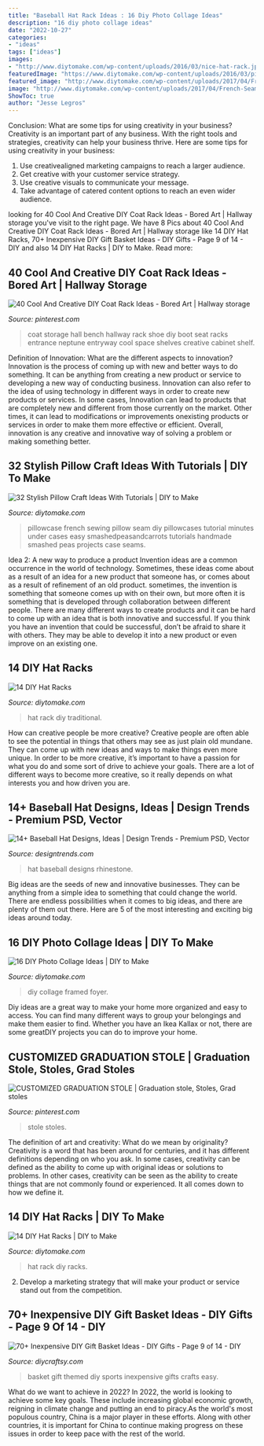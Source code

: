 ```yaml
---
title: "Baseball Hat Rack Ideas : 16 Diy Photo Collage Ideas"
description: "16 diy photo collage ideas"
date: "2022-10-27"
categories:
- "ideas"
tags: ["ideas"]
images:
- "http://www.diytomake.com/wp-content/uploads/2016/03/nice-hat-rack.jpg"
featuredImage: "https://www.diytomake.com/wp-content/uploads/2016/03/pipe-hat-rack.jpg"
featured_image: "http://www.diytomake.com/wp-content/uploads/2017/04/French-Seam-Pillowcase-Set.jpg"
image: "http://www.diytomake.com/wp-content/uploads/2017/04/French-Seam-Pillowcase-Set.jpg"
ShowToc: true
author: "Jesse Legros"
---
```



Conclusion: What are some tips for using creativity in your business?
Creativity is an important part of any business. With the right tools and strategies, creativity can help your business thrive. Here are some tips for using creativity in your business: 
1. Use creativealigned marketing campaigns to reach a larger audience.
2. Get creative with your customer service strategy.
3. Use creative visuals to communicate your message.
4. Take advantage of catered content options to reach an even wider audience.

	

		
looking for 40 Cool And Creative DIY Coat Rack Ideas - Bored Art | Hallway storage you've visit to the right page. We have 8 Pics about 40 Cool And Creative DIY Coat Rack Ideas - Bored Art | Hallway storage like 14 DIY Hat Racks, 70+ Inexpensive DIY Gift Basket Ideas - DIY Gifts - Page 9 of 14 - DIY and also 14 DIY Hat Racks | DIY to Make. Read more:
		
    
## 40 Cool And Creative DIY Coat Rack Ideas - Bored Art | Hallway Storage

<img loading=lazy src="https://i.pinimg.com/736x/4e/f1/cd/4ef1cd8ee07b222cb7d537a064a3d380--diy-coat-rack-coat-racks.jpg" onerror="this.onerror=null;this.src='https://tse1.mm.bing.net/th?id=OIP.pTRwGYcjsgDxQfDuAU0szgHaLG&amp;pid=15.1';" alt="40 Cool And Creative DIY Coat Rack Ideas - Bored Art | Hallway storage">

_Source: pinterest.com_

>coat storage hall bench hallway rack shoe diy boot seat racks entrance neptune entryway cool space shelves creative cabinet shelf. 

	

Definition of Innovation: What are the different aspects to innovation?
Innovation is the process of coming up with new and better ways to do something. It can be anything from creating a new product or service to developing a new way of conducting business. Innovation can also refer to the idea of using technology in different ways in order to create new products or services. In some cases, Innovation can lead to products that are completely new and different from those currently on the market. Other times, it can lead to modifications or improvements onexisting products or services in order to make them more effective or efficient. Overall, innovation is any creative and innovative way of solving a problem or making something better.

    
## 32 Stylish Pillow Craft Ideas With Tutorials | DIY To Make

<img loading=lazy src="http://www.diytomake.com/wp-content/uploads/2017/04/French-Seam-Pillowcase-Set.jpg" onerror="this.onerror=null;this.src='https://tse1.mm.bing.net/th?id=OIP.FQQriZ-7R7RG8eBneb1NVQHaLH&amp;pid=15.1';" alt="32 Stylish Pillow Craft Ideas With Tutorials | DIY to Make">

_Source: diytomake.com_

>pillowcase french sewing pillow seam diy pillowcases tutorial minutes under cases easy smashedpeasandcarrots tutorials handmade smashed peas projects case seams. 

	

Idea 2: A new way to produce a product
Invention ideas are a common occurrence in the world of technology. Sometimes, these ideas come about as a result of an idea for a new product that someone has, or comes about as a result of refinement of an old product. sometimes, the invention is something that someone comes up with on their own, but more often it is something that is developed through collaboration between different people. There are many different ways to create products and it can be hard to come up with an idea that is both innovative and successful. If you think you have an invention that could be successful, don’t be afraid to share it with others. They may be able to develop it into a new product or even improve on an existing one.

    
## 14 DIY Hat Racks

<img loading=lazy src="https://www.diytomake.com/wp-content/uploads/2016/03/pipe-hat-rack.jpg" onerror="this.onerror=null;this.src='https://tse2.mm.bing.net/th?id=OIP.AHE4T_bf7WU8OfsVSINaggHaJ3&amp;pid=15.1';" alt="14 DIY Hat Racks">

_Source: diytomake.com_

>hat rack diy traditional. 

	

How can creative people be more creative?
Creative people are often able to see the potential in things that others may see as just plain old mundane. They can come up with new ideas and ways to make things even more unique. In order to be more creative, it’s important to have a passion for what you do and some sort of drive to achieve your goals. There are a lot of different ways to become more creative, so it really depends on what interests you and how driven you are.

    
## 14+ Baseball Hat Designs, Ideas | Design Trends - Premium PSD, Vector

<img loading=lazy src="https://images.designtrends.com/wp-content/uploads/2016/10/07160708/Rhinestone-Baseball-Hat-Design.jpg" onerror="this.onerror=null;this.src='https://tse4.mm.bing.net/th?id=OIP.23uxMVqHidVabUWAxQdQ4gHaHa&amp;pid=15.1';" alt="14+ Baseball Hat Designs, Ideas | Design Trends - Premium PSD, Vector">

_Source: designtrends.com_

>hat baseball designs rhinestone. 

	

Big ideas are the seeds of new and innovative businesses. They can be anything from a simple idea to something that could change the world. There are endless possibilities when it comes to big ideas, and there are plenty of them out there. Here are 5 of the most interesting and exciting big ideas around today.

    
## 16 DIY Photo Collage Ideas | DIY To Make

<img loading=lazy src="http://www.diytomake.com/wp-content/uploads/2015/10/DIY-Framed-Photo-Collages.jpg" onerror="this.onerror=null;this.src='https://tse4.mm.bing.net/th?id=OIP.-3f67YtjQz0BfnFBLQhKXAHaLH&amp;pid=15.1';" alt="16 DIY Photo Collage Ideas | DIY to Make">

_Source: diytomake.com_

>diy collage framed foyer. 

	

Diy ideas are a great way to make your home more organized and easy to access. You can find many different ways to group your belongings and make them easier to find. Whether you have an Ikea Kallax or not, there are some greatDIY projects you can do to improve your home.

    
## CUSTOMIZED GRADUATION STOLE | Graduation Stole, Stoles, Grad Stoles

<img loading=lazy src="https://i.pinimg.com/736x/5c/d7/16/5cd7161f1abdbfcf394f255960ce0472.jpg" onerror="this.onerror=null;this.src='https://tse1.mm.bing.net/th?id=OIP.UqD1WZjfEUqBaEcfnY5RWwHaQB&amp;pid=15.1';" alt="CUSTOMIZED GRADUATION STOLE | Graduation stole, Stoles, Grad stoles">

_Source: pinterest.com_

>stole stoles. 

	

The definition of art and creativity: What do we mean by originality?
Creativity is a word that has been around for centuries, and it has different definitions depending on who you ask. In some cases, creativity can be defined as the ability to come up with original ideas or solutions to problems. In other cases, creativity can be seen as the ability to create things that are not commonly found or experienced. It all comes down to how we define it.

    
## 14 DIY Hat Racks | DIY To Make

<img loading=lazy src="http://www.diytomake.com/wp-content/uploads/2016/03/nice-hat-rack.jpg" onerror="this.onerror=null;this.src='https://tse4.mm.bing.net/th?id=OIP.5NsLN2d6lhhn3ny88tCEpgHaLH&amp;pid=15.1';" alt="14 DIY Hat Racks | DIY to Make">

_Source: diytomake.com_

>hat rack diy racks. 

	

2. Develop a marketing strategy that will make your product or service stand out from the competition.

    
## 70+ Inexpensive DIY Gift Basket Ideas - DIY Gifts - Page 9 Of 14 - DIY

<img loading=lazy src="http://www.diycraftsy.com/wp-content/uploads/2017/04/Easy-Sports-Themed-Gift-Basket.jpg" onerror="this.onerror=null;this.src='https://tse1.mm.bing.net/th?id=OIP.5sEB3p8XV7nptnGFz9oqKgHaLG&amp;pid=15.1';" alt="70+ Inexpensive DIY Gift Basket Ideas - DIY Gifts - Page 9 of 14 - DIY">

_Source: diycraftsy.com_

>basket gift themed diy sports inexpensive gifts crafts easy. 

	

What do we want to achieve in 2022?
In 2022, the world is looking to achieve some key goals. These include increasing global economic growth, reigning in climate change and putting an end to piracy.As the world's most populous country, China is a major player in these efforts. Along with other countries, it is important for China to continue making progress on these issues in order to keep pace with the rest of the world.

